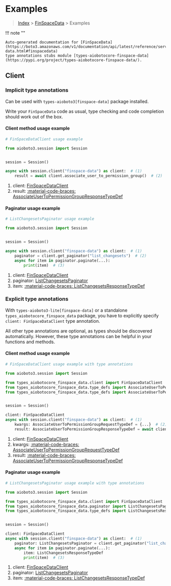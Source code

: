 # Examples

> [Index](../README.md) > [FinSpaceData](./README.md) > Examples

!!! note ""

    Auto-generated documentation for [FinSpaceData](https://boto3.amazonaws.com/v1/documentation/api/latest/reference/services/finspace-data.html#finspacedata)
    type annotations stubs module [types-aiobotocore-finspace-data](https://pypi.org/project/types-aiobotocore-finspace-data/).

## Client

### Implicit type annotations

Can be used with `types-aioboto3[finspace-data]` package installed.

Write your `FinSpaceData` code as usual,
type checking and code completion should work out of the box.



#### Client method usage example

```python
# FinSpaceDataClient usage example

from aioboto3.session import Session


session = Session()

async with session.client("finspace-data") as client:  # (1)
    result = await client.associate_user_to_permission_group()  # (2)
```

1. client: [FinSpaceDataClient](./client.md)
2. result: [:material-code-braces: AssociateUserToPermissionGroupResponseTypeDef](./type_defs.md#associateusertopermissiongroupresponsetypedef)



#### Paginator usage example

```python
# ListChangesetsPaginator usage example

from aioboto3.session import Session


session = Session()

async with session.client("finspace-data") as client:  # (1)
    paginator = client.get_paginator("list_changesets")  # (2)
    async for item in paginator.paginate(...):
        print(item)  # (3)
```

1. client: [FinSpaceDataClient](./client.md)
2. paginator: [ListChangesetsPaginator](./paginators.md#listchangesetspaginator)
3. item: [:material-code-braces: ListChangesetsResponseTypeDef](./type_defs.md#listchangesetsresponsetypedef)




### Explicit type annotations

With `types-aioboto3-lite[finspace-data]`
or a standalone `types_aiobotocore_finspace_data` package, you have to explicitly specify
`client: FinSpaceDataClient` type annotation.

All other type annotations are optional, as types should be discovered automatically.
However, these type annotations can be helpful in your functions and methods.


#### Client method usage example

```python
# FinSpaceDataClient usage example with type annotations

from aioboto3.session import Session

from types_aiobotocore_finspace_data.client import FinSpaceDataClient
from types_aiobotocore_finspace_data.type_defs import AssociateUserToPermissionGroupResponseTypeDef
from types_aiobotocore_finspace_data.type_defs import AssociateUserToPermissionGroupRequestTypeDef


session = Session()

client: FinSpaceDataClient
async with session.client("finspace-data") as client:  # (1)
    kwargs: AssociateUserToPermissionGroupRequestTypeDef = {...}  # (2)
    result: AssociateUserToPermissionGroupResponseTypeDef = await client.associate_user_to_permission_group(**kwargs)  # (3)
```

1. client: [FinSpaceDataClient](./client.md)
2. kwargs: [:material-code-braces: AssociateUserToPermissionGroupRequestTypeDef](./type_defs.md#associateusertopermissiongrouprequesttypedef)
3. result: [:material-code-braces: AssociateUserToPermissionGroupResponseTypeDef](./type_defs.md#associateusertopermissiongroupresponsetypedef)



#### Paginator usage example

```python
# ListChangesetsPaginator usage example with type annotations

from aioboto3.session import Session

from types_aiobotocore_finspace_data.client import FinSpaceDataClient
from types_aiobotocore_finspace_data.paginator import ListChangesetsPaginator
from types_aiobotocore_finspace_data.type_defs import ListChangesetsResponseTypeDef


session = Session()

client: FinSpaceDataClient
async with session.client("finspace-data") as client:  # (1)
    paginator: ListChangesetsPaginator = client.get_paginator("list_changesets")  # (2)
    async for item in paginator.paginate(...):
        item: ListChangesetsResponseTypeDef
        print(item)  # (3)
```

1. client: [FinSpaceDataClient](./client.md)
2. paginator: [ListChangesetsPaginator](./paginators.md#listchangesetspaginator)
3. item: [:material-code-braces: ListChangesetsResponseTypeDef](./type_defs.md#listchangesetsresponsetypedef)




